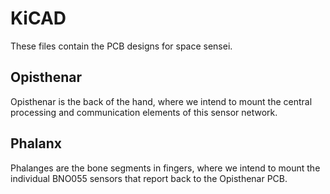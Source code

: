 # KiCAD

These files contain the PCB designs for space sensei.

## Opisthenar

Opisthenar is the back of the hand, where we intend to mount the central processing and communication elements of this sensor network.

## Phalanx

Phalanges are the bone segments in fingers, where we intend to mount the individual BNO055 sensors that report back to the Opisthenar PCB.